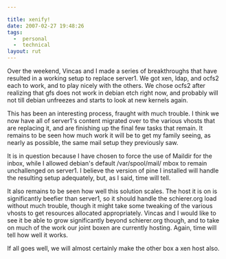 ```yaml
---

title: xenify!
date: 2007-02-27 19:48:26
tags:
  -  personal
  -  technical
layout: rut
---
```


Over the weekend, Vincas and I made a series of breakthroughs that have resulted in a working setup to replace server1.  We got xen, ldap, and ocfs2 each to work, and to play nicely with the others.  We chose ocfs2 after realizing that gfs does not work in debian etch right now, and probably will not till debian unfreezes and starts to look at new kernels again.  

This has been an interesting process, fraught with much trouble.  I think we now have all of server1's content migrated over to the various vhosts that are replacing it, and are finishing up the final few tasks that remain.  It remains to be seen how much work it will be to get my family seeing, as nearly as possible, the same mail setup they previously saw.  

It is in question because I have chosen to force the use of Maildir for the inbox, while I allowed debian's default /var/spool/mail/ mbox to remain unchallenged on server1.  I believe the version of pine I installed will handle the resulting setup adequately, but, as I said, time will tell.

It also remains to be seen how well this solution scales.  The host it is on is significantly beefier than server1, so it should handle the schierer.org load without much trouble, though it might take some tweaking of the various vhosts to get resources allocated appropriately.  Vincas and I would like to see it be able to grow significantly beyond schierer.org though, and to take on much of the work our joint boxen are currently hosting.  Again, time will tell how well it works.  

If all goes well, we will almost certainly make the other box a xen host also.

